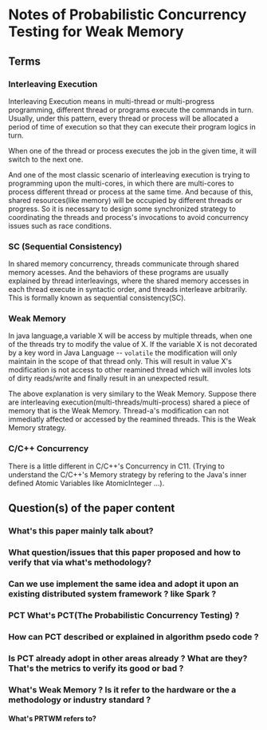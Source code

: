 # Notes of Probabilistic Concurrency Testing for Weak Memory 

## Terms 

### Interleaving Execution 
Interleaving Execution means in multi-thread or multi-progress programming, different thread or programs execute the commands in turn. 
Usually, under this pattern, every thread or process will be allocated a period of time of execution so that they can execute their program logics in turn. 

When one of the thread or process executes the job in the given time, it will switch to the next one. 

And one of the most classic scenario of interleaving execution is trying to programming upon the multi-cores, in which there are multi-cores to process different thread or process at the same time. And because of this, shared resources(like memory) will be occupied by different threads or progress. So it is necessary to design some synchronized strategy to coordinating the threads and process's invocations to avoid concurrency issues such as race conditions. 

### SC (Sequential Consistency)
In shared memory concurrency, threads communicate through shared memory acesses. 
And the behaviors of these programs are usually explained by thread interleavings, 
where the shared memory accesses in each thread execute in syntactic order, and threads interleave arbitrarily. 
This is formally known as sequential consistency(SC). 


### Weak Memory 
In java language,a variable X will be access by multiple threads, when one of the threads try to modify the value of X.
If the variable X is not decorated by a key word in Java Language -- `volatile` the modification will only maintain in the scope of that thread only.
This will result in value X's modification is not access to other reamined thread which will involes lots of dirty reads/write and finally result in an unexpected result.

The above explanation is very similary to the Weak Memory. Suppose there are interleaving execution(multi-threads/multi-process) shared a piece of memory that is the Weak Memory. Thread-a's modification can not immediatly affected or accessed by the reamined threads. This is the Weak Memory strategy. 

### C/C++ Concurrency 

There is a little different in C/C++'s Concurrency in C11. (Trying to understand the C/C++'s Memory strategy by refering to the Java's inner defined Atomic Variables like AtomicInteger ...).




## Question(s) of the paper content 
### What's this paper mainly talk about? 


### What question/issues that this paper proposed and how to verify that via what's methodology? 

### Can we use implement the same idea and adopt it upon an existing distributed system framework ? like Spark ? 

### PCT What's PCT(The Probabilistic Concurrency Testing) ? 

### How can PCT described or explained in algorithm psedo code ? 

### Is PCT already adopt in other areas already ? What are they? That's the metrics to verify its good or bad ? 

### What's Weak Memory ? Is it refer to the hardware or the a methodology or industry standard ? 

#### What's PRTWM refers to? 


